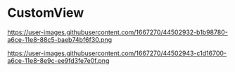# CustomView

https://user-images.githubusercontent.com/1667270/44502932-b1b98780-a6ce-11e8-88c5-baeb74bf6f30.png

https://user-images.githubusercontent.com/1667270/44502943-c1d16700-a6ce-11e8-8e9c-ee9fd3fe7e0f.png
